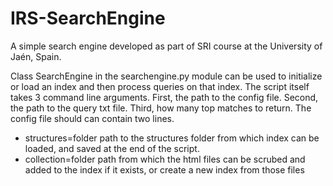 # IRS-SearchEngine
A simple search engine developed as part of SRI course at the University of Jaén, Spain.

Class SearchEngine in the searchengine.py module can be used to initialize or load an index and then process queries on that index.
The script itself takes 3 command line arguments. First, the path to the config file. Second, the path to the query txt file. Third, how many top matches to return.
The config file should can contain two lines. 
  - structures=folder path to the structures folder from which index can be loaded, and saved at the end of the script. 
  - collection=folder path from which the html files can be scrubed and added to the index if it exists, or create a new index from those files
